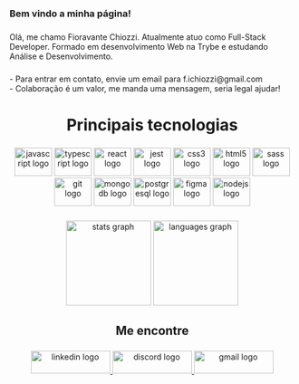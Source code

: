 <h3 align="left">Bem vindo a minha página!</h3>

###
<p align="left">Olá, me chamo Fioravante Chiozzi. Atualmente atuo como Full-Stack Developer. Formado em desenvolvimento Web na Trybe e estudando Análise e Desenvolvimento.</p>

###
<p align="left">- Para entrar em contato, envie um email para f.ichiozzi@gmail.com<br> - Colaboração é um valor, me manda uma mensagem, seria legal ajudar!</p>

###
<h1 align="center">Principais tecnologias</h1>

###
<div align="center">
  <img src="https://cdn.jsdelivr.net/gh/devicons/devicon/icons/javascript/javascript-original.svg" height="50" width="66" alt="javascript logo"  />
  <img src="https://cdn.jsdelivr.net/gh/devicons/devicon/icons/typescript/typescript-original.svg" height="50" width="66" alt="typescript logo"  />
  <img src="https://cdn.jsdelivr.net/gh/devicons/devicon/icons/react/react-original.svg" height="50" width="66" alt="react logo"  />
  <img src="https://cdn.jsdelivr.net/gh/devicons/devicon/icons/jest/jest-plain.svg" height="50" width="66" alt="jest logo"  />
  <img src="https://cdn.jsdelivr.net/gh/devicons/devicon/icons/css3/css3-original.svg" height="50" width="66" alt="css3 logo"  />
  <img src="https://cdn.jsdelivr.net/gh/devicons/devicon/icons/html5/html5-original.svg" height="50" width="66" alt="html5 logo"  />
  <img src="https://cdn.jsdelivr.net/gh/devicons/devicon/icons/sass/sass-original.svg" height="50" width="66" alt="sass logo"  />
  <img src="https://cdn.jsdelivr.net/gh/devicons/devicon/icons/git/git-original.svg" height="50" width="66" alt="git logo"  />
  <img src="https://cdn.jsdelivr.net/gh/devicons/devicon/icons/mongodb/mongodb-original.svg" height="50" width="66" alt="mongodb logo"  />
  <img src="https://cdn.jsdelivr.net/gh/devicons/devicon/icons/postgresql/postgresql-original.svg" height="50" width="66" alt="postgresql logo"  />
  <img src="https://cdn.jsdelivr.net/gh/devicons/devicon/icons/figma/figma-original.svg" height="50" width="66" alt="figma logo"  />
  <img src="https://cdn.jsdelivr.net/gh/devicons/devicon/icons/nodejs/nodejs-original.svg" height="50" width="66" alt="nodejs logo"  />
</div>

###


###
<div align="center">
  <img src="https://github-readme-stats.vercel.app/api?hide_title=false&hide_rank=false&show_icons=true&include_all_commits=true&count_private=true&disable_animations=false&theme=aura&locale=pt-br&hide_border=true&username=Fioravante1" height="150" alt="stats graph"  />
  <img src="https://github-readme-stats.vercel.app/api/top-langs?locale=pt-br&hide_title=false&layout=compact&card_width=320&langs_count=7&theme=aura&hide_border=true&username=Fioravante1" height="150" alt="languages graph"  />
</div>

###
<h2 align="center">Me encontre</h2>

###
<div align="center">
  <a href="https://www.linkedin.com/in/fioravantechiozzi/" target="_blank">
    <img src="https://raw.githubusercontent.com/maurodesouza/profile-readme-generator/master/src/assets/icons/social/linkedin/default.svg" width="140" height="40" alt="linkedin logo"  />
  </a>
  <a href="https://discord.com/channels/FioravanteChiozzi" target="_blank">
    <img src="https://raw.githubusercontent.com/maurodesouza/profile-readme-generator/master/src/assets/icons/social/discord/default.svg" width="140" height="40" alt="discord logo"  />
  </a>
  <a href="mailto:f.ichiozzi@gmail.com">
    <img src="https://raw.githubusercontent.com/maurodesouza/profile-readme-generator/master/src/assets/icons/social/gmail/default.svg" width="140" height="40" alt="gmail logo"  />
  </a>
</div>

###
